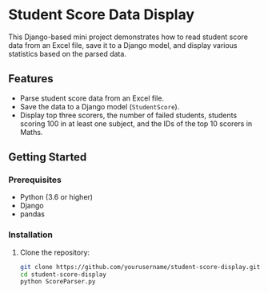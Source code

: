 # Student Score Data Display

This Django-based mini project demonstrates how to read student score data from an Excel file, save it to a Django model, and display various statistics based on the parsed data.

## Features

- Parse student score data from an Excel file.
- Save the data to a Django model (`StudentScore`).
- Display top three scorers, the number of failed students, students scoring 100 in at least one subject, and the IDs of the top 10 scorers in Maths.

## Getting Started

### Prerequisites

- Python (3.6 or higher)
- Django
- pandas

### Installation

1. Clone the repository:

   ```bash
   git clone https://github.com/yourusername/student-score-display.git
   cd student-score-display
   python ScoreParser.py
   ```
